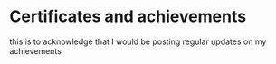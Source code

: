 # Certificates and achievements 
this is to acknowledge that I would be posting regular updates on my achievements 
